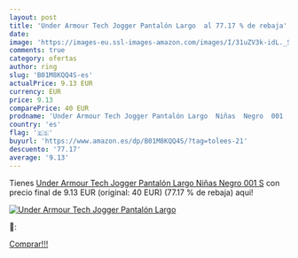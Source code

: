 ```yaml
---
layout: post
title: 'Under Armour Tech Jogger Pantalón Largo  al 77.17 % de rebaja'
date: 
image: 'https://images-eu.ssl-images-amazon.com/images/I/31uZV3k-idL._SL200_.jpg'
comments: true
category: ofertas
author: ring
slug: 'B01M8KQQ4S-es'
actualPrice: 9.13 EUR
currency: EUR
price: 9.13
comparePrice: 40 EUR
prodname: 'Under Armour Tech Jogger Pantalón Largo  Niñas  Negro  001   S'
country: 'es'
flag: '🇪🇸'
buyurl: 'https://www.amazon.es/dp/B01M8KQQ4S/?tag=tolees-21'
descuento: '77.17'
average: '9.13'
---
```


Tienes [Under Armour Tech Jogger Pantalón Largo  Niñas  Negro  001   S](https://www.amazon.es/dp/B01M8KQQ4S/?tag=tolees-21) con precio final de  9.13 EUR (original: 40 EUR) (77.17 %  de rebaja) aqui!

[![Under Armour Tech Jogger Pantalón Largo ](https://images-eu.ssl-images-amazon.com/images/I/31uZV3k-idL._SL200_.jpg)](https://www.amazon.es/dp/B01M8KQQ4S/?tag=tolees-21)

🔎:


[Comprar!!!](https://www.amazon.es/dp/B01M8KQQ4S/?tag=tolees-21)

